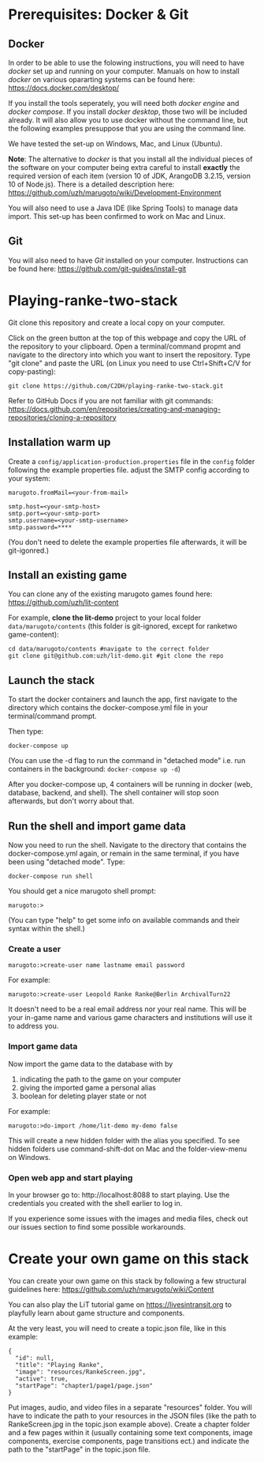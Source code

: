 
# Prerequisites: Docker & Git

## Docker
In order to be able to use the folowing instructions, you will need to have *docker* set up and running on your computer. Manuals on how to install *docker* on various opararting systems can be found here: https://docs.docker.com/desktop/

If you install the tools seperately, you will need both *docker engine* and *docker compose*.
If you install *docker desktop*, those two will be included already. It will also allow you to use docker without the command line, but the following examples presuppose that you are using the command line.

We have tested the set-up on Windows, Mac, and Linux (Ubuntu).

**Note**: The alternative to *docker* is that you install all the individual pieces of the software on your computer being extra careful to install **exactly** the required version of each item (version 10 of JDK, ArangoDB 3.2.15, version 10 of Node.js). There is a detailed description here: https://github.com/uzh/marugoto/wiki/Development-Environment

You will also need to use a Java IDE (like Spring Tools) to manage data import.
This set-up has been confirmed to work on Mac and Linux.

## Git
You will also need to have *Git* installed on your computer. Instructions can be found here: https://github.com/git-guides/install-git

# Playing-ranke-two-stack

Git clone this repository and create a local copy on your computer.

Click on the green button at the top of this webpage and copy the URL of the repository to your clipboard. Open a terminal/command propmt and navigate to the directory into which you want to insert the repository. Type "git clone" and paste the URL (on Linux you need to use Ctrl+Shift+C/V for copy-pasting):

```
git clone https://github.com/C2DH/playing-ranke-two-stack.git
```
Refer to GitHub Docs if you are not familiar with git commands: https://docs.github.com/en/repositories/creating-and-managing-repositories/cloning-a-repository

## Installation warm up

Create a `config/application-production.properties` file in the `config` folder following the example properties file.
adjust the SMTP config according to your system:

```
marugoto.fromMail=<your-from-mail>

smtp.host=<your-smtp-host>
smtp.port=<your-smtp-port>
smtp.username=<your-smtp-username>
smtp.password=****
```
(You don't need to delete the example properties file afterwards, it will be git-igonred.)

## Install an existing game

You can clone any of the existing marugoto games found here: https://github.com/uzh/lit-content

For example, **clone the lit-demo** project to your local folder `data/marugoto/contents` (this folder is git-ignored, except for ranketwo game-content):

```
cd data/marugoto/contents #navigate to the correct folder
git clone git@github.com:uzh/lit-demo.git #git clone the repo
```

## Launch the stack

To start the docker containers and launch the app, first navigate to the directory which contains the docker-compose.yml file in your terminal/command prompt.

Then type:


```
docker-compose up
```

(You can use the -d flag to run the command in "detached mode" i.e. run containers in the background: ```docker-compose up -d```)

After you docker-compose up, 4 containers will be running in docker (web, database, backend, and shell). The shell container will stop soon afterwards, but don't worry about that.

## Run the shell and import game data

Now you need to run the shell. Navigate to the directory that contains the docker-compose.yml again, or remain in the same terminal, if you have been using "detached mode". Type:

```
docker-compose run shell
```
You should get a nice marugoto shell prompt:

```
marugoto:>
```
(You can type "help" to get some info on available commands and their syntax within the shell.)

### Create a user
```
marugoto:>create-user name lastname email password
```

For example:
```
marugoto:>create-user Leopold Ranke Ranke@Berlin ArchivalTurn22
```

It doesn't need to be a real email address nor your real name. This will be your in-game name and various game characters and institutions will use it to address you.

### Import game data

Now import the game data to the database with by 
1. indicating the path to the game on your computer
2. giving the imported game a personal alias
3. boolean for deleting player state or not

For example:
```
marugoto:>do-import /home/lit-demo my-demo false
```

This will create a new hidden folder with the alias you specified. To see hidden folders use command-shift-dot on Mac and the folder-view-menu on Windows.

### Open web app and start playing
In your browser go to: http://localhost:8088 to start playing. Use the credentials you created with the shell earlier to log in.

If you experience some issues with the images and media files, check out our issues section to find some possible workarounds.

# Create your own game on this stack

You can create your own game on this stack by following a few structural guidelines here: https://github.com/uzh/marugoto/wiki/Content

You can also play the LiT tutorial game on https://livesintransit.org to playfully learn about game structure and components.

At the very least, you will need to create a topic.json file, like in this example:

```
{
  "id": null,
  "title": "Playing Ranke",
  "image": "resources/RankeScreen.jpg",
  "active": true,
  "startPage": "chapter1/page1/page.json"
}
```
Put images, audio, and video files in a separate "resources" folder. You will have to indicate the path to your resources in the JSON files (like the path to RankeScreen.jpg in the topic.json example above).
Create a chapter folder and a few pages within it (usually containing some text components, image components, exercise components, page transitions ect.) and indicate the path to the "startPage" in the topic.json file. 